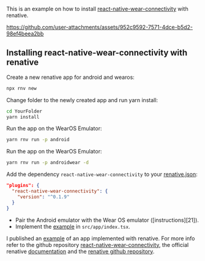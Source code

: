 This is an example on how to install [react-native-wear-connectivity](https://github.com/fabOnReact/react-native-wear-connectivity) with renative.

https://github.com/user-attachments/assets/952c9592-7571-4dce-b5d2-98ef4beea2bb

## Installing react-native-wear-connectivity with renative

Create a new renative app for android and wearos:

```sh
npx rnv new
```

Change folder to the newly created app and run yarn install:

```sh
cd YourFolder
yarn install
```

Run the app on the WearOS Emulator:

```sh
yarn rnv run -p android
```

Run the app on the WearOS Emulator:

```sh
yarn rnv run -p androidwear -d
```

Add the dependency `react-native-wear-connectivity` to your [renative.json](https://github.com/fabOnReact/react-native-wear-connectivity-renative-example/blob/main/renative.json):

```json
"plugins": {
  "react-native-wear-connectivity": {
    "version": "^0.1.9"
  }
}
```

- Pair the Android emulator with the Wear OS emulator ([instructions][21]).
- Implement the [example](#example-of-implementation) in `src/app/index.tsx`.

I published an [example](https://github.com/fabOnReact/react-native-wear-connectivity-renative-example) of an app implemented with renative.
For more info refer to the github repository
[react-native-wear-connectivity](https://github.com/fabOnReact/react-native-wear-connectivity),
the official renative [documentation](https://next.renative.org) and the
[renative github repository](https://github.com/flexn-io/renative).
